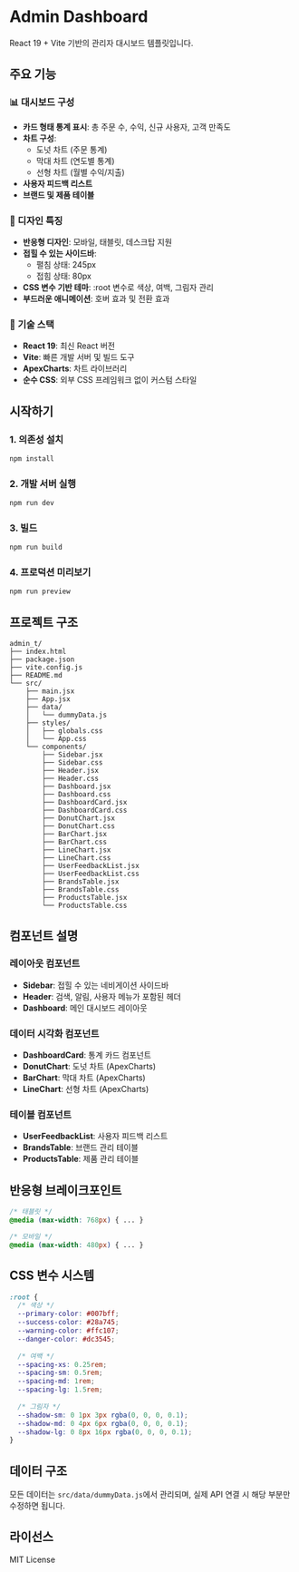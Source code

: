 # Admin Dashboard

React 19 + Vite 기반의 관리자 대시보드 템플릿입니다.

## 주요 기능

### 📊 대시보드 구성
- **카드 형태 통계 표시**: 총 주문 수, 수익, 신규 사용자, 고객 만족도
- **차트 구성**: 
  - 도넛 차트 (주문 통계)
  - 막대 차트 (연도별 통계)
  - 선형 차트 (월별 수익/지출)
- **사용자 피드백 리스트**
- **브랜드 및 제품 테이블**

### 🎨 디자인 특징
- **반응형 디자인**: 모바일, 태블릿, 데스크탑 지원
- **접힐 수 있는 사이드바**: 
  - 펼침 상태: 245px
  - 접힘 상태: 80px
- **CSS 변수 기반 테마**: :root 변수로 색상, 여백, 그림자 관리
- **부드러운 애니메이션**: 호버 효과 및 전환 효과

### 🔧 기술 스택
- **React 19**: 최신 React 버전
- **Vite**: 빠른 개발 서버 및 빌드 도구
- **ApexCharts**: 차트 라이브러리
- **순수 CSS**: 외부 CSS 프레임워크 없이 커스텀 스타일

## 시작하기

### 1. 의존성 설치
```bash
npm install
```

### 2. 개발 서버 실행
```bash
npm run dev
```

### 3. 빌드
```bash
npm run build
```

### 4. 프로덕션 미리보기
```bash
npm run preview
```

## 프로젝트 구조

```
admin_t/
├── index.html
├── package.json
├── vite.config.js
├── README.md
└── src/
    ├── main.jsx
    ├── App.jsx
    ├── data/
    │   └── dummyData.js
    ├── styles/
    │   ├── globals.css
    │   └── App.css
    └── components/
        ├── Sidebar.jsx
        ├── Sidebar.css
        ├── Header.jsx
        ├── Header.css
        ├── Dashboard.jsx
        ├── Dashboard.css
        ├── DashboardCard.jsx
        ├── DashboardCard.css
        ├── DonutChart.jsx
        ├── DonutChart.css
        ├── BarChart.jsx
        ├── BarChart.css
        ├── LineChart.jsx
        ├── LineChart.css
        ├── UserFeedbackList.jsx
        ├── UserFeedbackList.css
        ├── BrandsTable.jsx
        ├── BrandsTable.css
        ├── ProductsTable.jsx
        └── ProductsTable.css
```

## 컴포넌트 설명

### 레이아웃 컴포넌트
- **Sidebar**: 접힐 수 있는 네비게이션 사이드바
- **Header**: 검색, 알림, 사용자 메뉴가 포함된 헤더
- **Dashboard**: 메인 대시보드 레이아웃

### 데이터 시각화 컴포넌트
- **DashboardCard**: 통계 카드 컴포넌트
- **DonutChart**: 도넛 차트 (ApexCharts)
- **BarChart**: 막대 차트 (ApexCharts)
- **LineChart**: 선형 차트 (ApexCharts)

### 테이블 컴포넌트
- **UserFeedbackList**: 사용자 피드백 리스트
- **BrandsTable**: 브랜드 관리 테이블
- **ProductsTable**: 제품 관리 테이블

## 반응형 브레이크포인트

```css
/* 태블릿 */
@media (max-width: 768px) { ... }

/* 모바일 */
@media (max-width: 480px) { ... }
```

## CSS 변수 시스템

```css
:root {
  /* 색상 */
  --primary-color: #007bff;
  --success-color: #28a745;
  --warning-color: #ffc107;
  --danger-color: #dc3545;
  
  /* 여백 */
  --spacing-xs: 0.25rem;
  --spacing-sm: 0.5rem;
  --spacing-md: 1rem;
  --spacing-lg: 1.5rem;
  
  /* 그림자 */
  --shadow-sm: 0 1px 3px rgba(0, 0, 0, 0.1);
  --shadow-md: 0 4px 6px rgba(0, 0, 0, 0.1);
  --shadow-lg: 0 8px 16px rgba(0, 0, 0, 0.1);
}
```

## 데이터 구조

모든 데이터는 `src/data/dummyData.js`에서 관리되며, 실제 API 연결 시 해당 부분만 수정하면 됩니다.

## 라이선스

MIT License 